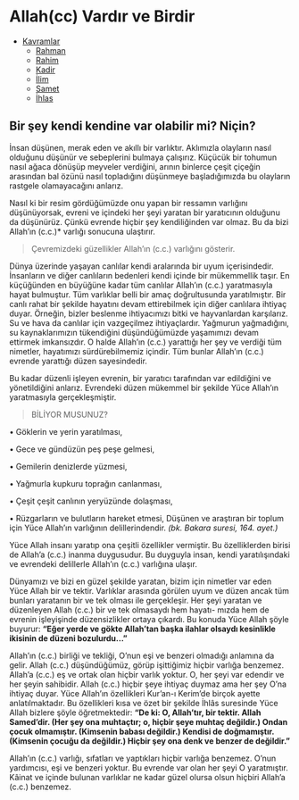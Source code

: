 # Allah(cc) Vardır ve Birdir

*   [Kavramlar](Kavramlar)
    *   [Rahman](Rahman)
    *   [Rahim](Rahim)
    *   [Kadir](Kadir)
    *   [İlim](İlim)
    *   [Samet](Samet)
    *   [İhlas](İhlas)
        
## Bir şey kendi kendine var olabilir mi? Niçin?

İnsan düşünen, merak eden ve akıllı bir varlıktır. Aklımızla olayların nasıl olduğunu düşünür ve sebeplerini bulmaya çalışırız. Küçücük bir tohumun nasıl ağaca dönüşüp meyveler verdiğini, arının binlerce çeşit çiçeğin arasından bal özünü nasıl topladığını düşünmeye başladığımızda bu olayların rastgele olamayacağını anlarız.

Nasıl ki bir resim gördüğümüzde onu yapan bir ressamın varlığını düşünüyorsak,
evreni ve içindeki her şeyi yaratan bir yaratıcının olduğunu da düşünürüz. Çünkü
evrende hiçbir şey kendiliğinden var olmaz. Bu da bizi Allah’ın (c.c.)* varlığı sonucuna ulaştırır.

> Çevremizdeki güzellikler Allah’ın (c.c.) varlığını gösterir.

Dünya üzerinde yaşayan canlılar kendi aralarında bir uyum içerisindedir. İnsanların ve diğer canlıların bedenleri kendi içinde bir mükemmellik taşır. En küçüğünden en büyüğüne kadar tüm canlılar Allah’ın (c.c.) yaratmasıyla hayat bulmuştur. Tüm varlıklar belli bir amaç doğrultusunda yaratılmıştır. Bir canlı rahat bir şekilde hayatını devam ettirebilmek için diğer canlılara ihtiyaç duyar. Örneğin, bizler beslenme ihtiyacımızı bitki ve hayvanlardan karşılarız. Su ve hava da canlılar için vazgeçilmez ihtiyaçlardır. Yağmurun yağmadığını, su kaynaklarımızın tükendiğini düşündüğümüzde yaşamımızı devam ettirmek imkansızdır. O halde Allah’ın (c.c.) yarattığı her şey ve verdiği tüm nimetler, hayatımızı sürdürebilmemiz içindir. Tüm bunlar Allah’ın (c.c.) evrende yarattığı düzen sayesindedir.


Bu kadar düzenli işleyen evrenin, bir yaratıcı tarafından var edildiğini ve yönetildiğini anlarız. Evrendeki düzen mükemmel bir şekilde Yüce Allah’ın yaratmasıyla gerçekleşmiştir.

> BİLİYOR MUSUNUZ?

•  Göklerin ve yerin yaratılması,

• Gece ve gündüzün peş peşe gelmesi,

• Gemilerin denizlerde yüzmesi,

• Yağmurla kupkuru toprağın canlanması,

• Çeşit çeşit canlının yeryüzünde dolaşması,

• Rüzgarların ve bulutların hareket etmesi,
Düşünen ve araştıran bir toplum için Yüce Allah’ın varlığının delillerindendir. *(bk. Bakara suresi, 164. ayet.)*

Yüce Allah insanı yaratıp ona çeşitli özellikler vermiştir. Bu özelliklerden birisi de Allah’a (c.c.) inanma duygusudur. Bu duyguyla insan, kendi yaratılışındaki ve evrendeki delillerle Allah’ın (c.c.) varlığına ulaşır.

Dünyamızı ve bizi en güzel şekilde yaratan, bizim için nimetler var eden Yüce Allah bir ve tektir. Varlıklar arasında görülen uyum ve düzen ancak tüm bunları yaratanın bir ve tek olması ile gerçekleşir. Her şeyi yaratan ve düzenleyen Allah (c.c.) bir ve tek olmasaydı hem hayatı-
mızda hem de evrenin işleyişinde düzensizlikler ortaya çıkardı. Bu konuda Yüce Allah şöyle buyurur: **“Eğer yerde ve gökte Allah’tan başka ilahlar olsaydı kesinlikle ikisinin de düzeni bozulurdu...”**

Allah’ın (c.c.) birliği ve tekliği, O’nun eşi ve benzeri olmadığı anlamına da gelir. Allah (c.c.) düşündüğümüz, görüp işittiğimiz hiçbir varlığa benzemez. Allah’a (c.c.) eş ve ortak olan hiçbir varlık yoktur. O, her şeyi var edendir ve her şeyin sahibidir. Allah (c.c.) hiçbir şeye ihtiyaç duymaz ama her şey O’na ihtiyaç duyar. Yüce Allah’ın özellikleri Kur’an-ı Kerim’de birçok ayette anlatılmaktadır. Bu özellikleri kısa ve özet bir şekilde İhlâs suresinde Yüce Allah bizlere şöyle öğretmektedir: **“De ki: O, Allah’tır, bir tektir. Allah Samed’dir. (Her şey ona muhtaçtır; o, hiçbir şeye muhtaç değildir.) Ondan çocuk olmamıştır. (Kimsenin babası değildir.) Kendisi de doğmamıştır.(Kimsenin çocuğu da değildir.) Hiçbir şey ona denk ve benzer de değildir.”**

Allah’ın (c.c.) varlığı, sıfatları ve yaptıkları hiçbir varlığa benzemez. O’nun yardımcısı, eşi ve benzeri yoktur. Bu evrende var olan her şeyi O yaratmıştır. Kâinat ve içinde bulunan varlıklar ne kadar güzel olursa olsun hiçbiri Allah’a (c.c.) benzemez.
